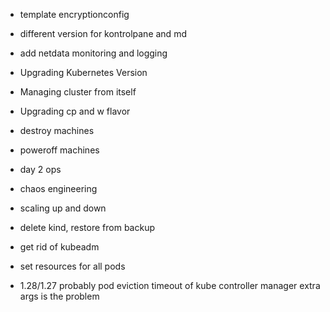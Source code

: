 - template encryptionconfig
- different version for kontrolpane and md
- add netdata monitoring and logging
- Upgrading Kubernetes Version
- Managing cluster from itself
- Upgrading cp and w flavor
- destroy machines
- poweroff machines
- day 2 ops
- chaos engineering
- scaling up and down
- delete kind, restore from backup
- get rid of kubeadm
- set resources for all pods

- 1.28/1.27 probably pod eviction timeout of kube controller manager extra args is the problem
